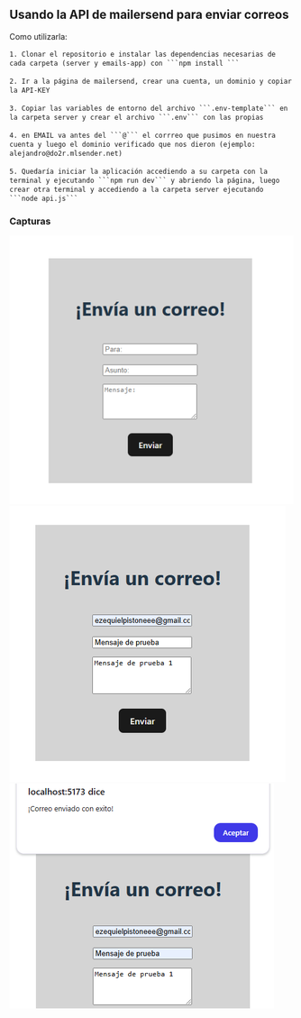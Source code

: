 
## Usando la API de mailersend para enviar correos

Como utilizarla:

    1. Clonar el repositorio e instalar las dependencias necesarias de cada carpeta (server y emails-app) con ```npm install ```

    2. Ir a la página de mailersend, crear una cuenta, un dominio y copiar la API-KEY

    3. Copiar las variables de entorno del archivo ```.env-template``` en la carpeta server y crear el archivo ```.env``` con las propias

    4. en EMAIL va antes del ```@``` el corrreo que pusimos en nuestra cuenta y luego el dominio verificado que nos dieron (ejemplo: alejandro@do2r.mlsender.net)
    
    5. Quedaría iniciar la aplicación accediendo a su carpeta con la terminal y ejecutando ```npm run dev``` y abriendo la página, luego crear otra terminal y accediendo a la carpeta server ejecutando ```node api.js``` 

### Capturas

![App Screenshot](./emails-app/public/screenshots/screen1.png)
![App Screenshot](./emails-app/public/screenshots/screen2.png)
![App Screenshot](./emails-app/public/screenshots/screen3.png)



